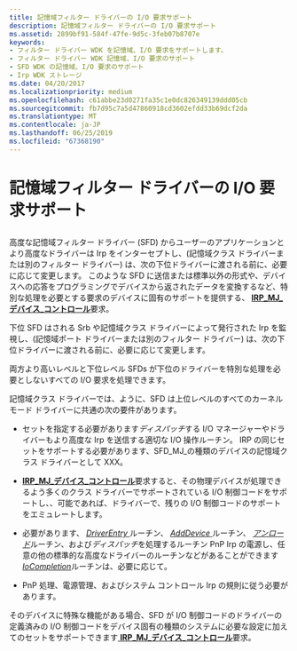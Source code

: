 ```yaml
---
title: 記憶域フィルター ドライバーの I/O 要求サポート
description: 記憶域フィルター ドライバーの I/O 要求サポート
ms.assetid: 2899bf91-584f-47fe-9d5c-3feb07b8707e
keywords:
- フィルター ドライバー WDK を記憶域、I/O 要求をサポートします。
- フィルター ドライバー WDK 記憶域、I/O 要求のサポート
- SFD WDK の記憶域、I/O 要求のサポート
- Irp WDK ストレージ
ms.date: 04/20/2017
ms.localizationpriority: medium
ms.openlocfilehash: c61abbe23d0271fa35c1e0dc826349139ddd05cb
ms.sourcegitcommit: fb7d95c7a5d47860918cd3602efdd33b69dcf2da
ms.translationtype: MT
ms.contentlocale: ja-JP
ms.lasthandoff: 06/25/2019
ms.locfileid: "67368190"
---
```

# <a name="storage-filter-drivers-support-of-io-requests"></a>記憶域フィルター ドライバーの I/O 要求サポート


## <span id="ddk_storage_filter_driver_s_support_of_i_o_requests_kg"></span><span id="DDK_STORAGE_FILTER_DRIVER_S_SUPPORT_OF_I_O_REQUESTS_KG"></span>


高度な記憶域フィルター ドライバー (SFD) からユーザーのアプリケーションとより高度なドライバーは Irp をインターセプトし、(記憶域クラス ドライバーまたは別のフィルター ドライバー) は、次の下位ドライバーに渡される前に、必要に応じて変更します。 このような SFD に送信または標準以外の形式や、デバイスへの応答をプログラミングでデバイスから返されたデータを変換するなど、特別な処理を必要とする要求のデバイスに固有のサポートを提供する、 [ **IRP\_MJ\_デバイス\_コントロール**](https://docs.microsoft.com/windows-hardware/drivers/kernel/irp-mj-device-control)要求。

下位 SFD はされる Srb や記憶域クラス ドライバーによって発行された Irp を監視し、(記憶域ポート ドライバーまたは別のフィルター ドライバー) は、次の下位ドライバーに渡される前に、必要に応じて変更します。

両方より高いレベルと下位レベル SFDs が下位のドライバーを特別な処理を必要としないすべての I/O 要求を処理できます。

記憶域クラス ドライバーでは、ように、SFD は上位レベルのすべてのカーネル モード ドライバーに共通の次の要件があります。

-   セットを指定する必要があります*ディスパッチ*する I/O マネージャーやドライバーもより高度な Irp を送信する適切な I/O 操作ルーチン。 IRP の同じセットをサポートする必要があります、SFD\_MJ\_の種類のデバイスの記憶域クラス ドライバーとして XXX。

-   [ **IRP\_MJ\_デバイス\_コントロール**](https://docs.microsoft.com/windows-hardware/drivers/kernel/irp-mj-device-control)要求すると、その物理デバイスが処理できるよう多くのクラス ドライバーでサポートされている I/O 制御コードをサポートし、、可能であれば、ドライバーで、残りの I/O 制御コードのサポートをエミュレートします。

-   必要があります、 [ *DriverEntry* ](https://docs.microsoft.com/windows-hardware/drivers/ddi/content/wdm/nc-wdm-driver_initialize)ルーチン、 [ *AddDevice* ](https://docs.microsoft.com/windows-hardware/drivers/ddi/content/wdm/nc-wdm-driver_add_device)ルーチン、 [*アンロード*](https://docs.microsoft.com/windows-hardware/drivers/ddi/content/wdm/nc-wdm-driver_unload)ルーチン、および*ディスパッチ*を処理するルーチン PnP Irp の電源し、任意の他の標準的な高度なドライバーのルーチンなどがあることができます[ *IoCompletion*](https://docs.microsoft.com/windows-hardware/drivers/ddi/content/wdm/nc-wdm-io_completion_routine)ルーチンは、必要に応じて。

-   PnP 処理、電源管理、およびシステム コントロール Irp の規則に従う必要があります。

そのデバイスに特殊な機能がある場合、SFD が I/O 制御コードのドライバーの定義済みの I/O 制御コードをデバイス固有の種類のシステムに必要な設定に加えてのセットをサポートできます[ **IRP\_MJ\_デバイス\_コントロール**](https://docs.microsoft.com/windows-hardware/drivers/kernel/irp-mj-device-control)要求。

 

 




